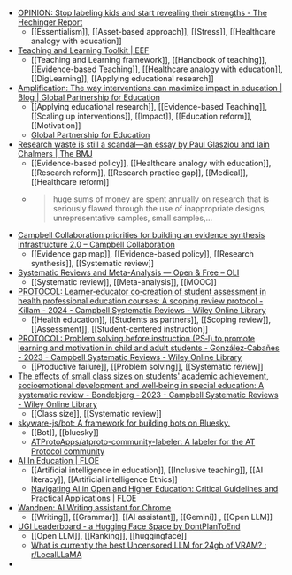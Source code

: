 - [OPINION: Stop labeling kids and start revealing their strengths - The Hechinger Report](https://hechingerreport.org/opinion-stop-labeling-kids-and-start-revealing-their-strengths/)
	- [[Essentialism]], [[Asset-based approach]], [[Stress]], [[Healthcare analogy with education]]
- [Teaching and Learning Toolkit | EEF](https://educationendowmentfoundation.org.uk/education-evidence/teaching-learning-toolkit/)
	- [[Teaching and Learning framework]], [[Handbook of teaching]], [[Evidence-based Teaching]], [[Healthcare analogy with education]], [[DigLearning]], [[Applying educational research]]
- [Amplification: The way interventions can maximize impact in education | Blog | Global Partnership for Education](https://www.globalpartnership.org/blog/amplification-way-interventions-can-maximize-impact-education)
	- [[Applying educational research]], [[Evidence-based Teaching]], [[Scaling up interventions]], [[Impact]], [[Education reform]], [[Motivation]]
	- [Global Partnership for Education](https://www.globalpartnership.org/)
- [Research waste is still a scandal—an essay by Paul Glasziou and Iain Chalmers | The BMJ](https://www.bmj.com/content/363/bmj.k4645)
	- [[Evidence-based policy]], [[Healthcare analogy with education]], [[Research reform]], [[Research practice gap]], [[Medical]], [[Healthcare reform]]
	- >huge sums of money are spent annually on research that is seriously flawed through the use of inappropriate designs, unrepresentative samples, small samples,...
- [Campbell Collaboration priorities for building an evidence synthesis infrastructure 2.0 – Campbell Collaboration](https://www.campbellcollaboration.org/2025/03/campbell-collaboration-priorities-for-building-an-evidence-synthesis-infrastructure-2-0/)
	- [[Evidence gap map]], [[Evidence-based policy]], [[Research synthesis]], [[Systematic review]]
- [Systematic Reviews and Meta-Analysis — Open & Free – OLI](https://oli.cmu.edu/courses/systematic-reviews-and-meta-analysis-o-f/)
	- [[Systematic review]], [[Meta-analysis]], [[MOOC]]
- [PROTOCOL: Learner‐educator co‐creation of student assessment in health professional education courses: A scoping review protocol - Killam - 2024 - Campbell Systematic Reviews - Wiley Online Library](https://onlinelibrary.wiley.com/doi/10.1002/cl2.1392)
	- [[Health education]], [[Students as partners]], [[Scoping review]], [[Assessment]], [[Student-centered instruction]]
- [PROTOCOL: Problem solving before instruction (PS‐I) to promote learning and motivation in child and adult students - González‐Cabañes - 2023 - Campbell Systematic Reviews - Wiley Online Library](https://onlinelibrary.wiley.com/doi/10.1002/cl2.1337)
	- [[Productive failure]], [[Problem solving]], [[Systematic review]]
- [The effects of small class sizes on students' academic achievement, socioemotional development and well‐being in special education: A systematic review - Bondebjerg - 2023 - Campbell Systematic Reviews - Wiley Online Library](https://onlinelibrary.wiley.com/doi/10.1002/cl2.1345)
	- [[Class size]], [[Systematic review]]
- [skyware-js/bot: A framework for building bots on Bluesky.](https://github.com/skyware-js/bot)
	- [[Bot]], [[bluesky]]
	- [ATProtoApps/atproto-community-labeler: A labeler for the AT Protocol community](https://github.com/ATProtoApps/atproto-community-labeler)
- [AI In Education | FLOE](https://floeproject.org/projects/ai-in-education/)
	- [[Artificial intelligence in education]], [[Inclusive teaching]], [[AI literacy]], [[Artificial intelligence Ethics]]
	- [Navigating AI in Open and Higher Education: Critical Guidelines and Practical Applications | FLOE](https://floeproject.org/projects/ai-in-education/navigating-ai-in-open-and-higher-education/)
- [Wandpen: AI Writing assistant for Chrome](https://wandpen.com/)
	- [[Writing]], [[Grammar]], [[AI assistant]], [[Gemini]] , [[Open LLM]]
- [UGI Leaderboard - a Hugging Face Space by DontPlanToEnd](https://huggingface.co/spaces/DontPlanToEnd/UGI-Leaderboard)
	- [[Open LLM]], [[Ranking]], [[huggingface]]
	- [What is currently the best Uncensored LLM for 24gb of VRAM? : r/LocalLLaMA](https://www.reddit.com/r/LocalLLaMA/comments/1jl7dd9/what_is_currently_the_best_uncensored_llm_for/)
-